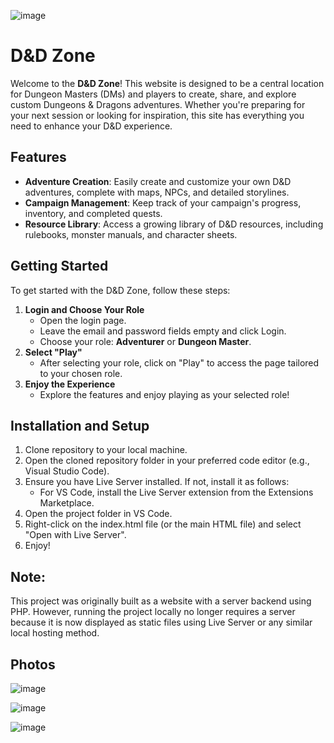 ![image](https://github.com/user-attachments/assets/228df291-b96a-492c-8d37-7dc7d7f00088)


# D&D Zone

Welcome to the **D&D Zone**! This website is designed to be a central location for Dungeon Masters (DMs) and players to create, share, and explore custom Dungeons & Dragons adventures. Whether you're preparing for your next session or looking for inspiration, this site has everything you need to enhance your D&D experience.

## Features

- **Adventure Creation**: Easily create and customize your own D&D adventures, complete with maps, NPCs, and detailed storylines.
- **Campaign Management**: Keep track of your campaign's progress, inventory, and completed quests.
- **Resource Library**: Access a growing library of D&D resources, including rulebooks, monster manuals, and character sheets.

## Getting Started

To get started with the D&D Zone, follow these steps:

1. **Login and Choose Your Role**
   - Open the login page.
   - Leave the email and password fields empty and click Login.
   - Choose your role: **Adventurer** or **Dungeon Master**.
2. **Select "Play"**
   - After selecting your role, click on "Play" to access the page tailored to your chosen role.
3. **Enjoy the Experience**
   - Explore the features and enjoy playing as your selected role!

## Installation and Setup

1. Clone repository to your local machine.
2. Open the cloned repository folder in your preferred code editor (e.g., Visual Studio Code).
3. Ensure you have Live Server installed. If not, install it as follows:
   - For VS Code, install the Live Server extension from the Extensions Marketplace.
4. Open the project folder in VS Code.
5. Right-click on the index.html file (or the main HTML file) and select "Open with Live Server".
7. Enjoy!
   
## Note:
This project was originally built as a website with a server backend using PHP. However, running the project locally no longer requires a server because it is now displayed as static files using Live Server or any similar local hosting method.

## Photos

![image](https://github.com/user-attachments/assets/69f775bc-67c3-48ea-b690-c08a1634dcd3)

![image](https://github.com/user-attachments/assets/8dc7c70c-967b-4891-9e23-6510fba3f829)

![image](https://github.com/user-attachments/assets/e2718d45-deff-44c0-a41e-bda6f78d2acb)
